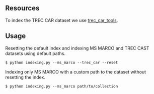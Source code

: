 ## Resources

To index the TREC CAR dataset we use [trec_car_tools](https://github.com/TREMA-UNH/trec-car-tools). 


## Usage

Resetting the default index and indexing MS MARCO and TREC CAST datasets 
    using default paths.

```
$ python indexing.py --ms_marco --trec_car --reset
```

Indexing only MS MARCO with a custom path to the dataset without resetting
    the index.

```
$ python indexing.py --ms_marco path/to/collection
```
